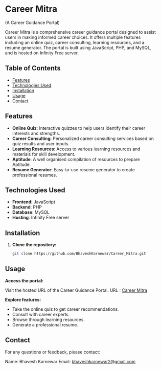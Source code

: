 # Career Mitra 
<p>(A Career Guidance Portal)<p>


Career Mitra is a comprehensive career guidance portal designed to assist users in making informed career choices. It offers multiple features including an online quiz, career consulting, learning resources, and a resume generator. The portal is built using JavaScript, PHP, and MySQL, and is hosted on Infinity Free server.

## Table of Contents

- [Features](#features)
- [Technologies Used](#technologies-used)
- [Installation](#installation)
- [Usage](#usage)
- [Contact](#contact)

## Features

- **Online Quiz**: Interactive quizzes to help users identify their career interests and strengths.
- **Career Consulting**: Personalized career consulting services based on quiz results and user inputs.
- **Learning Resources**: Access to various learning resources and materials for skill development.
- **Aptitude**: A well organised compilation of resources to prepare Aptitude.
- **Resume Generator**: Easy-to-use resume generator to create professional resumes.

## Technologies Used

- **Frontend**: JavaScript
- **Backend**: PHP
- **Database**: MySQL
- **Hosting**: Infinity Free server

## Installation

1. **Clone the repository:**

   ```bash
   git clone https://github.com/BhaveshKarnewar/Career_Mitra.git

## Usage
**Access the portal:**

Visit the hosted URL of the Career Guidance Portal.
URL : <a href="https://careermitra.online/">Career Mitra</a>

**Explore features:**
<ul>
   <li>Take the online quiz to get career recommendations.</li>
   <li>Consult with career experts.</li>
   <li>Browse through learning resources.</li>
   <li>Generate a professional resume.</li>
</ul>





## Contact

For any questions or feedback, please contact:

Name: Bhavesh Karnewar
Email: bhaveshkarnewar2@gmail.com
